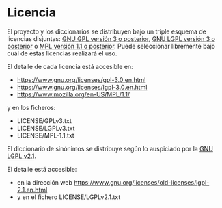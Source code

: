 # Licencia

El proyecto y los diccionarios se distribuyen bajo un triple esquema de
licencias disjuntas: [GNU GPL versión 3 o posterior](https://www.gnu.org/licenses/gpl-3.0.en.html), [GNU LGPL versión 3 o
posterior](https://www.gnu.org/licenses/lgpl-3.0.en.html) o [MPL versión 1.1 o posterior](https://www.mozilla.org/en-US/MPL/1.1/).
Puede seleccionar libremente bajo cuál de estas licencias realizará el uso.

El detalle de cada licencia está accesible en:

- https://www.gnu.org/licenses/gpl-3.0.en.html
- https://www.gnu.org/licenses/lgpl-3.0.en.html
- https://www.mozilla.org/en-US/MPL/1.1/

y en los ficheros:
- LICENSE/GPLv3.txt
- LICENSE/LGPLv3.txt
- LICENSE/MPL-1.1.txt


El diccionario de sinónimos se distribuye según lo auspiciado por la [GNU LGPL v2.1](https://www.gnu.org/licenses/old-licenses/lgpl-2.1.en.html).

El detalle está accesible:

- en la dirección web  https://www.gnu.org/licenses/old-licenses/lgpl-2.1.en.html
- y en el fichero LICENSE/LGPLv2.1.txt
